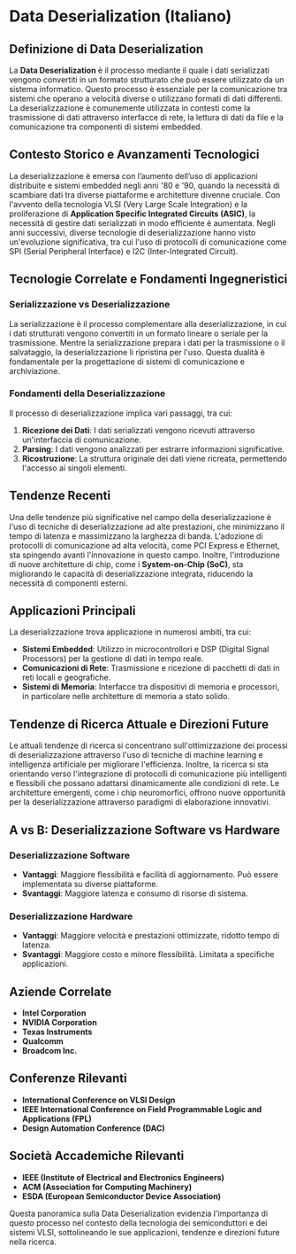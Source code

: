 # Data Deserialization (Italiano)

## Definizione di Data Deserialization

La **Data Deserialization** è il processo mediante il quale i dati serializzati vengono convertiti in un formato strutturato che può essere utilizzato da un sistema informatico. Questo processo è essenziale per la comunicazione tra sistemi che operano a velocità diverse o utilizzano formati di dati differenti. La deserializzazione è comunemente utilizzata in contesti come la trasmissione di dati attraverso interfacce di rete, la lettura di dati da file e la comunicazione tra componenti di sistemi embedded.

## Contesto Storico e Avanzamenti Tecnologici

La deserializzazione è emersa con l’aumento dell’uso di applicazioni distribuite e sistemi embedded negli anni '80 e '90, quando la necessità di scambiare dati tra diverse piattaforme e architetture divenne cruciale. Con l'avvento della tecnologia VLSI (Very Large Scale Integration) e la proliferazione di **Application Specific Integrated Circuits (ASIC)**, la necessità di gestire dati serializzati in modo efficiente è aumentata. Negli anni successivi, diverse tecnologie di deserializzazione hanno visto un'evoluzione significativa, tra cui l'uso di protocolli di comunicazione come SPI (Serial Peripheral Interface) e I2C (Inter-Integrated Circuit).

## Tecnologie Correlate e Fondamenti Ingegneristici

### Serializzazione vs Deserializzazione

La serializzazione è il processo complementare alla deserializzazione, in cui i dati strutturati vengono convertiti in un formato lineare o seriale per la trasmissione. Mentre la serializzazione prepara i dati per la trasmissione o il salvataggio, la deserializzazione li ripristina per l'uso. Questa dualità è fondamentale per la progettazione di sistemi di comunicazione e archiviazione.

### Fondamenti della Deserializzazione

Il processo di deserializzazione implica vari passaggi, tra cui:

1. **Ricezione dei Dati**: I dati serializzati vengono ricevuti attraverso un'interfaccia di comunicazione.
2. **Parsing**: I dati vengono analizzati per estrarre informazioni significative.
3. **Ricostruzione**: La struttura originale dei dati viene ricreata, permettendo l'accesso ai singoli elementi.

## Tendenze Recenti

Una delle tendenze più significative nel campo della deserializzazione è l'uso di tecniche di deserializzazione ad alte prestazioni, che minimizzano il tempo di latenza e massimizzano la larghezza di banda. L'adozione di protocolli di comunicazione ad alta velocità, come PCI Express e Ethernet, sta spingendo avanti l'innovazione in questo campo. Inoltre, l'introduzione di nuove architetture di chip, come i **System-on-Chip (SoC)**, sta migliorando le capacità di deserializzazione integrata, riducendo la necessità di componenti esterni.

## Applicazioni Principali

La deserializzazione trova applicazione in numerosi ambiti, tra cui:

- **Sistemi Embedded**: Utilizzo in microcontrollori e DSP (Digital Signal Processors) per la gestione di dati in tempo reale.
- **Comunicazioni di Rete**: Trasmissione e ricezione di pacchetti di dati in reti locali e geografiche.
- **Sistemi di Memoria**: Interfacce tra dispositivi di memoria e processori, in particolare nelle architetture di memoria a stato solido.

## Tendenze di Ricerca Attuale e Direzioni Future

Le attuali tendenze di ricerca si concentrano sull'ottimizzazione dei processi di deserializzazione attraverso l'uso di tecniche di machine learning e intelligenza artificiale per migliorare l'efficienza. Inoltre, la ricerca si sta orientando verso l'integrazione di protocolli di comunicazione più intelligenti e flessibili che possano adattarsi dinamicamente alle condizioni di rete. Le architetture emergenti, come i chip neuromorfici, offrono nuove opportunità per la deserializzazione attraverso paradigmi di elaborazione innovativi.

## A vs B: Deserializzazione Software vs Hardware

### Deserializzazione Software

- **Vantaggi**: Maggiore flessibilità e facilità di aggiornamento. Può essere implementata su diverse piattaforme.
- **Svantaggi**: Maggiore latenza e consumo di risorse di sistema.

### Deserializzazione Hardware

- **Vantaggi**: Maggiore velocità e prestazioni ottimizzate, ridotto tempo di latenza.
- **Svantaggi**: Maggiore costo e minore flessibilità. Limitata a specifiche applicazioni.

## Aziende Correlate

- **Intel Corporation**
- **NVIDIA Corporation**
- **Texas Instruments**
- **Qualcomm**
- **Broadcom Inc.**

## Conferenze Rilevanti

- **International Conference on VLSI Design**
- **IEEE International Conference on Field Programmable Logic and Applications (FPL)**
- **Design Automation Conference (DAC)**

## Società Accademiche Rilevanti

- **IEEE (Institute of Electrical and Electronics Engineers)**
- **ACM (Association for Computing Machinery)**
- **ESDA (European Semiconductor Device Association)**

Questa panoramica sulla Data Deserialization evidenzia l'importanza di questo processo nel contesto della tecnologia dei semiconduttori e dei sistemi VLSI, sottolineando le sue applicazioni, tendenze e direzioni future nella ricerca.